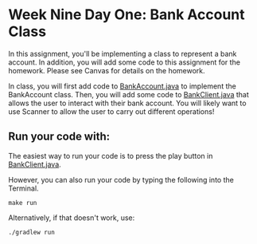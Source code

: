 # Week Nine Day One: Bank Account Class

In this assignment, you'll be implementing a class to represent a bank account. In addition, you will add some code to this assignment for the homework. Please see Canvas for details on the homework.

In class, you will first add code to [BankAccount.java](src/main/java/BankAccount.java) to implement the BankAccount class. Then, you will add some code to [BankClient.java](src/main/java/BankClient.java) that allows the user to interact with their bank account. You will likely want to use Scanner to allow the user to carry out different operations!


## Run your code with:
The easiest way to run your code is to press the play button in [BankClient.java](src/main/java/BankClient.java).

However, you can also run your code by typing the following into the Terminal.

```shell script
make run
```

Alternatively, if that doesn't work, use:

```shell script
./gradlew run
```